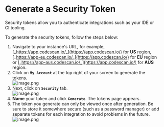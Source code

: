 # Generate a Security Token

Security tokens allow you to authenticate integrations such as your IDE or CI tooling.

To generate the security tokens, follow the steps below:

1. Navigate to your instance's URL, for example, [_https://app.codescan.io/_](https://app.codescan.io/) for **US** region, [_https://app-eu.codescan.io/_](https://app.codescan.io/) for **EU** region or [_https://app-aus.codescan.io/_](https://app.codescan.io/) for **AUS** region.
2. Click on **`My Account`** at the top right of your screen to generate the tokens.\
   ![image.png](https://cdn.document360.io/8711f4e7-c040-4616-aac9-d947f87e4619/Images/Documentation/image\(225\).png)
3. Next, click on **`Security`** tab.\
   ![image.png](https://cdn.document360.io/8711f4e7-c040-4616-aac9-d947f87e4619/Images/Documentation/image\(226\).png)
4. **Name** your token and click **`Generate`**. The tokens page appears.
5. The token you generate can only be viewed once after generation. Be sure to store it somewhere secure (such as a password manager) or add separate tokens for each integration to avoid problems in the future.\
   ![image.png](https://cdn.document360.io/8711f4e7-c040-4616-aac9-d947f87e4619/Images/Documentation/image\(227\).png)
